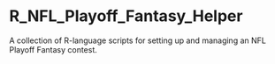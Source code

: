 # R_NFL_Playoff_Fantasy_Helper
A collection of R-language scripts for setting up and managing an NFL Playoff Fantasy contest. 
